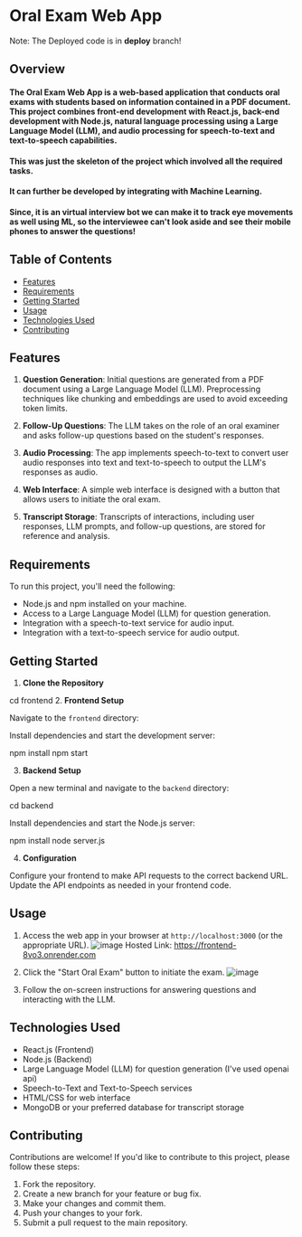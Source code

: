 # Oral Exam Web App
Note: The Deployed code is in **deploy** branch!
## Overview

#### The Oral Exam Web App is a web-based application that conducts oral exams with students based on information contained in a PDF document. This project combines front-end development with React.js, back-end development with Node.js, natural language processing using a Large Language Model (LLM), and audio processing for speech-to-text and text-to-speech capabilities.
#### This was just the skeleton of the project which involved all the required tasks.
#### It can further be developed by integrating with Machine Learning.
#### Since, it is an virtual interview bot we can make it to track eye movements as well using ML, so the interviewee can't look aside and see their mobile phones to answer the questions!

## Table of Contents

- [Features](#features)
- [Requirements](#requirements)
- [Getting Started](#getting-started)
- [Usage](#usage)
- [Technologies Used](#technologies-used)
- [Contributing](#contributing)


## Features

1. **Question Generation**: Initial questions are generated from a PDF document using a Large Language Model (LLM). Preprocessing techniques like chunking and embeddings are used to avoid exceeding token limits.

2. **Follow-Up Questions**: The LLM takes on the role of an oral examiner and asks follow-up questions based on the student's responses.

3. **Audio Processing**: The app implements speech-to-text to convert user audio responses into text and text-to-speech to output the LLM's responses as audio.

4. **Web Interface**: A simple web interface is designed with a button that allows users to initiate the oral exam.

5. **Transcript Storage**: Transcripts of interactions, including user responses, LLM prompts, and follow-up questions, are stored for reference and analysis.

## Requirements

To run this project, you'll need the following:

- Node.js and npm installed on your machine.
- Access to a Large Language Model (LLM) for question generation.
- Integration with a speech-to-text service for audio input.
- Integration with a text-to-speech service for audio output.

## Getting Started

1. **Clone the Repository**

cd frontend
2. **Frontend Setup**

Navigate to the `frontend` directory:


Install dependencies and start the development server:

npm install
npm start


3. **Backend Setup**

Open a new terminal and navigate to the `backend` directory:

cd backend

Install dependencies and start the Node.js server:

npm install
node server.js


4. **Configuration**

Configure your frontend to make API requests to the correct backend URL. Update the API endpoints as needed in your frontend code.

## Usage

1. Access the web app in your browser at `http://localhost:3000` (or the appropriate URL).
   ![image](https://github.com/rohanOO769/Oral_Exam_Bot/assets/104089399/8772f3e9-27fc-4df4-b415-3b2c9d9b7e73)
   Hosted Link: https://frontend-8vo3.onrender.com
   
2. Click the "Start Oral Exam" button to initiate the exam.
   ![image](https://github.com/rohanOO769/Oral_Exam_Bot/assets/104089399/49f7ba20-7934-40a1-bcf9-94c0ae292194)

3. Follow the on-screen instructions for answering questions and interacting with the LLM.

## Technologies Used

- React.js (Frontend)
- Node.js (Backend)
- Large Language Model (LLM) for question generation (I've used openai api)
- Speech-to-Text and Text-to-Speech services
- HTML/CSS for web interface
- MongoDB or your preferred database for transcript storage

## Contributing

Contributions are welcome! If you'd like to contribute to this project, please follow these steps:

1. Fork the repository.
2. Create a new branch for your feature or bug fix.
3. Make your changes and commit them.
4. Push your changes to your fork.
5. Submit a pull request to the main repository.


